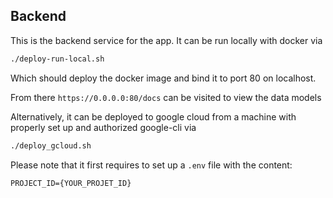 ## Backend

This is the backend service for the app.
It can be run locally with docker via 
```bash
./deploy-run-local.sh
```
Which should deploy the docker image and bind it to port 80 on localhost.

From there `https://0.0.0.0:80/docs` can be visited to view the data models

Alternatively, it can be deployed to google cloud from a machine with properly set up and authorized google-cli via
```bash
./deploy_gcloud.sh
```
Please note that it first requires to set up a `.env` file with the content:
```
PROJECT_ID={YOUR_PROJET_ID}
```
